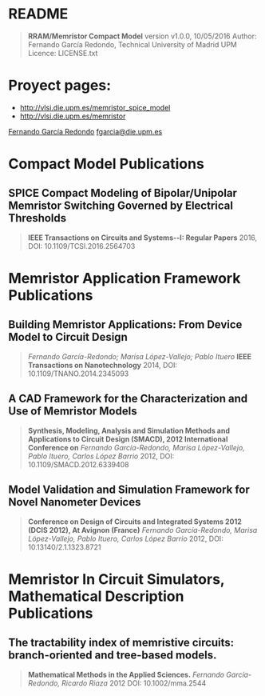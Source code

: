 # README
> **RRAM/Memristor Compact Model**
> version v1.0.0, 10/05/2016
> Author: Fernando García Redondo, Technical University of Madrid UPM
> Licence: LICENSE.txt

# Proyect pages:
* http://vlsi.die.upm.es/memristor_spice_model
* http://vlsi.die.upm.es/memristor

[Fernando García Redondo](http://www.fernandeando.com)
[fgarcia@die.upm.es](mailto:fgarcia@die.upm.es)

# Compact Model Publications
## SPICE Compact Modeling of Bipolar/Unipolar Memristor Switching Governed by Electrical Thresholds
> **IEEE Transactions on Circuits and Systems--I: Regular Papers**
> 2016, DOI: 10.1109/TCSI.2016.2564703

# Memristor Application Framework Publications
## Building Memristor Applications: From Device Model to Circuit Design
> *Fernando García-Redondo; Marisa López-Vallejo; Pablo Ituero*
> **IEEE Transactions on Nanotechnology**
> 2014, DOI: 10.1109/TNANO.2014.2345093

## A CAD Framework for the Characterization and Use of Memristor Models
> **Synthesis, Modeling, Analysis and Simulation Methods and Applications to Circuit Design (SMACD), 2012 International Conference on**
> *Fernando García-Redondo, Marisa López-Vallejo, Pablo Ituero, Carlos López Barrio*
> 2012, DOI: 10.1109/SMACD.2012.6339408

## Model Validation and Simulation Framework for Novel Nanometer Devices
> **Conference on Design of Circuits and Integrated Systems 2012 (DCIS 2012), At Avignon (France)**
> *Fernando García-Redondo, Marisa López-Vallejo, Pablo Ituero, Carlos López Barrio*
> 2012, DOI: 10.13140/2.1.1323.8721

# Memristor In Circuit Simulators, Mathematical Description Publications
## The tractability index of memristive circuits: branch-oriented and tree-based models.
> **Mathematical Methods in the Applied Sciences.**
> *Fernando García-Redondo, Ricardo Riaza*
> 2012 DOI: 10.1002/mma.2544
